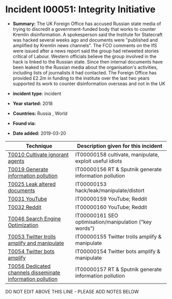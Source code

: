 # Incident I00051: Integrity Initiative

* **Summary:** The UK Foreign Office has accused Russian state media of trying to discredit a government-funded body that works to counter Kremlin disinformation. A spokesperson said the Institute for Statecraft was hacked several weeks ago and documents were "published and amplified by Kremlin news channels".
The FCO comments on the IfS were issued after a news report said the group had retweeted stories critical of Labour. Western officials believe the group involved in the hack is linked to the Russian state. Since then internal documents have been leaked to the Russian media about the organisation's activities, including lists of journalists it had contacted. The Foreign Office has provided £2.2m in funding to the institute over the last two years supported its work to counter disinformation overseas and not in the UK

* **incident type**: incident

* **Year started:** 2018

* **Countries:** Russia , World

* **Found via:** 

* **Date added:** 2019-03-20
 

| Technique | Description given for this incident |
| --------- | ------------------------- |
| [T0010 Cultivate ignorant agents](../generated_pages/techniques/T0010.md) | IT00000158 cultivate, manipulate, exploit useful idiots |
| [T0019 Generate information pollution](../generated_pages/techniques/T0019.md) | IT00000156 RT & Sputnik generate information pollution |
| [T0025 Leak altered documents](../generated_pages/techniques/T0025.md) | IT00000153 hack/leak/manipulate/distort |
| [T0031 YouTube](../generated_pages/techniques/T0031.md) | IT00000159 YouTube; Reddit |
| [T0032 Reddit](../generated_pages/techniques/T0032.md) | IT00000160 YouTube; Reddit |
| [T0046 Search Engine Optimization](../generated_pages/techniques/T0046.md) | IT00000161 SEO optimisation/manipulation ("key words") |
| [T0053 Twitter trolls amplify and manipulate](../generated_pages/techniques/T0053.md) | IT00000155 Twitter trolls amplify & manipulate |
| [T0054 Twitter bots amplify](../generated_pages/techniques/T0054.md) | IT00000154 Twitter bots amplify & manipulate |
| [T0056 Dedicated channels disseminate information pollution](../generated_pages/techniques/T0056.md) | IT00000157 RT & Sputnik generate information pollution |


DO NOT EDIT ABOVE THIS LINE - PLEASE ADD NOTES BELOW